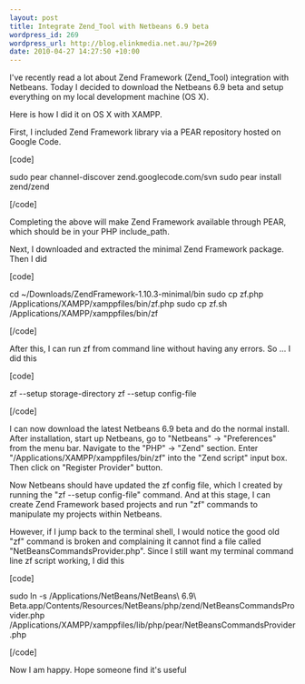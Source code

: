 ```yaml
--- 
layout: post
title: Integrate Zend_Tool with Netbeans 6.9 beta
wordpress_id: 269
wordpress_url: http://blog.elinkmedia.net.au/?p=269
date: 2010-04-27 14:27:50 +10:00
---
```

I've recently read a lot about Zend Framework (Zend_Tool) integration with Netbeans. Today I decided to download the Netbeans 6.9 beta and setup everything on my local development machine (OS X).

Here is how I did it on OS X with XAMPP.

First, I included Zend Framework library via a PEAR repository hosted on Google Code.

[code]

sudo pear channel-discover zend.googlecode.com/svn
sudo pear install zend/zend

[/code]

Completing the above will make Zend Framework available through PEAR, which should be in your PHP include_path.

Next, I downloaded and extracted the minimal Zend Framework package. Then I did

[code]

cd ~/Downloads/ZendFramework-1.10.3-minimal/bin
sudo cp zf.php /Applications/XAMPP/xamppfiles/bin/zf.php
sudo cp zf.sh /Applications/XAMPP/xamppfiles/bin/zf

[/code]

After this, I can run zf from command line without having any errors. So ... I did this

[code]

zf --setup storage-directory
zf --setup config-file

[/code]

I can now download the latest Netbeans 6.9 beta and do the normal install. After installation, start up Netbeans, go to "Netbeans" -&gt; "Preferences" from the menu bar. Navigate to the "PHP" -&gt; "Zend" section. Enter "/Applications/XAMPP/xamppfiles/bin/zf" into the "Zend script" input box. Then click on "Register Provider" button.

Now Netbeans should have updated the zf config file, which I created by running the "zf --setup config-file" command. And at this stage, I can create Zend Framework based projects and run "zf" commands to manipulate my projects within Netbeans.

However, if I jump back to the terminal shell, I would notice the good old "zf" command is broken and complaining it cannot find a file called "NetBeansCommandsProvider.php". Since I still want my terminal command line zf script working, I did this

[code]

sudo ln -s /Applications/NetBeans/NetBeans\ 6.9\ Beta.app/Contents/Resources/NetBeans/php/zend/NetBeansCommandsProvider.php /Applications/XAMPP/xamppfiles/lib/php/pear/NetBeansCommandsProvider.php

[/code]

Now I am happy. Hope someone find it's useful
